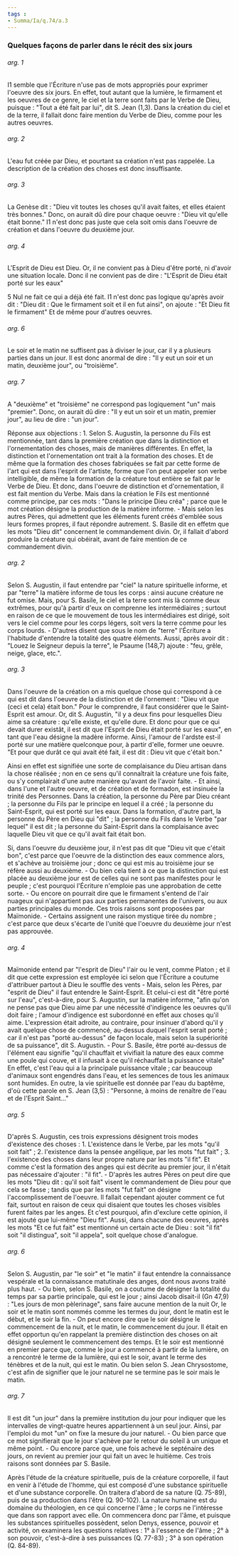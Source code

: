 ```yaml
---
tags : 
- Summa/Ia/q.74/a.3
---
```


### Quelques façons de parler dans le récit des six jours

###### arg. 1
I1 semble que l'Écriture n'use pas de mots appropriés pour exprimer l'oeuvre des six jours. En effet, tout autant que la lumière, le firmament et les oeuvres de ce genre, le ciel et la terre sont faits par le Verbe de Dieu, puisque : "Tout a été fait par lui", dit S. Jean (1,3). Dans la création du ciel et de la terre, il fallait donc faire mention du Verbe de Dieu, comme pour les autres oeuvres. 

###### arg. 2
L'eau fut créée par Dieu, et pourtant sa création n'est pas rappelée. La description de la création des choses est donc insuffisante. 

###### arg. 3
La Genèse dit : "Dieu vit toutes les choses qu'il avait faites, et elles étaient très bonnes." Donc, on aurait dû dire pour chaque oeuvre : "Dieu vit qu'elle était bonne." I1 n'est donc pas juste que cela soit omis dans l'oeuvre de création et dans l'oeuvre du deuxième jour. 

###### arg. 4
L'Esprit de Dieu est Dieu. Or, il ne convient pas à Dieu d'être porté, ni d'avoir une situation locale. Donc il ne convient pas de dire : "L'Esprit de Dieu était porté sur les eaux" 

5 Nul ne fait ce qui a déjà été fait. I1 n'est donc pas logique qu'après avoir dit : "Dieu dit : Que le firmament soit et il en fut ainsi", on ajoute : "Et Dieu fit le firmament" Et de même pour d'autres oeuvres. 

###### arg. 6
Le soir et le matin ne suffisent pas à diviser le jour, car il y a plusieurs parties dans un jour. Il est donc anormal de dire : "Il y eut un soir et un matin, deuxième jour", ou "troisième". 

###### arg. 7
A "deuxième" et "troisième" ne correspond pas logiquement "un" mais "premier". Donc, on aurait dû dire : "Il y eut un soir et un matin, premier jour", au lieu de dire : "un jour". 

Réponse aux objections : 1. Selon S. Augustin, la personne du Fils est mentionnée, tant dans la première création que dans la distinction et l'ornementation des choses, mais de manières différentes. En effet, la distinction et l'ornementation ont trait à la formation des choses. Et de même que la formation des choses fabriquées se fait par cette forme de l'art qui est dans l'esprit de l'artiste, forme que l'on peut appeler son verbe intelligible, de même la formation de la créature tout entière se fait par le Verbe de Dieu. Et donc, dans l'oeuvre de distinction et d'ornementation, il est fait mention du Verbe. Mais dans la création le Fils est mentionné comme principe, par ces mots : "Dans le principe Dieu créa" ; parce que le mot création désigne la production de la matière informe. - Mais selon les autres Pères, qui admettent que les éléments furent créés d'emblée sous leurs formes propres, il faut répondre autrement. S. Basile dit en effetm que les mots "Dieu dit" concernent le commandement divin. Or, il fallait d'abord produire la créature qui obéirait, avant de faire mention de ce commandement divin. 

###### arg. 2
Selon S. Augustin, il faut entendre par "ciel" la nature spirituelle informe, et par "terre" la matière informe de tous les corps : ainsi aucune créature ne fut omise. Mais, pour S. Basile, le ciel et la terre sont mis là comme deux extrêmes, pour qu'à partir d'eux on comprenne les intermédiaires ; surtout en raison de ce que le mouvement de tous les intermédiaires est dirigé, soit vers le ciel comme pour les corps légers, soit vers la terre comme pour les corps lourds. - D'autres disent que sous le nom de "terre" l'Écriture a l'habitude d'entendre la totalité des quatre éléments. Aussi, après avoir dit : "Louez le Seigneur depuis la terre", le Psaume (148,7) ajoute : "feu, grêle, neige, glace, etc.". 

###### arg. 3
Dans l'oeuvre de la création on a mis quelque chose qui correspond à ce qui est dit dans l'oeuvre de la distinction et de l'ornement : "Dieu vit que (ceci et cela) était bon." Pour le comprendre, il faut considérer que le Saint-Esprit est amour. Or, dit S. Augustin, "il y a deux fins pour lesquelles Dieu aime sa créature : qu'elle existe, et qu'elle dure. Et donc pour que ce qui devait durer existât, il est dit que l'Esprit de Dieu était porté sur les eaux", en tant que l'eau désigne la madère informe. Ainsi, l'amour de l'ardste est-il porté sur une matière quelconque pour, à partir d'elle, former une oeuvre. "Et pour que durât ce qui avait été fait, il est dit : Dieu vit que c'était bon." 

Ainsi en effet est signifiée une sorte de complaisance du Dieu artisan dans la chose réalisée ; non en ce sens qu'il connaîtrait la créature une fois faite, ou s'y complairait d'une autre manière qu'avant de l'avoir faite. - Et ainsi, dans l'une et l'autre oeuvre, et de création et de formadon, est insinuée la trinité des Personnes. Dans la création, la personne du Père par Dieu créant ; la personne du Fils par le principe en lequel il a créé ; la personne du Saint-Esprit, qui est porté sur les eaux. Dans la formation, d'autre part, la personne du Père en Dieu qui "dit" ; la personne du Fils dans le Verbe "par lequel" il est dit ; la personne du Saint-Esprit dans la complaisance avec laquelle Dieu vit que ce qu'il avait fait était bon. 

Si, dans l'oeuvre du deuxième jour, il n'est pas dit que "Dieu vit que c'était bon", c'est parce que l'oeuvre de la distinction des eaux commence alors, et s'achève au troisième jour ; donc ce qui est mis au troisième jour se réfère aussi au deuxième. - Ou bien cela tient à ce que la distinction qui est placée au deuxième jour est de celles qui ne sont pas manifestes pour le peuple ; c'est pourquoi l'Écriture n'emploie pas une approbation de cette sorte. - Ou encore on pourrait dire que le firmament s'entend de l'air nuageux qui n'appartient pas aux parties permanentes de l'univers, ou aux parties principales du monde. Ces trois raisons sont proposées par Maïmonide. - Certains assignent une raison mystique tirée du nombre ; c'est parce que deux s'écarte de l'unité que l'oeuvre du deuxième jour n'est pas approuvée. 

###### arg. 4
Maïmonide entend par "l'esprit de Dieu" l'air ou le vent, comme Platon ; et il dit que cette expression est employée ici selon que l'Écriture a coutume d'attribuer partout à Dieu le souffle des vents - Mais, selon les Pères, par "esprit de Dieu" il faut entendre le Saint-Esprit. Et celui-ci est dit "être porté sur l'eau", c'est-à-dire, pour S. Augustin, sur la matière informe, "afin qu'on ne pense pas que Dieu aime par une nécessité d'indigence les oeuvres qu'il doit faire ; l'amour d'indigence est subordonné en effet aux choses qu'il aime. L'expression était adroite, au contraire, pour insinuer d'abord qu'il y avait quelque chose de commencé, au-dessus duquel l'esprit serait porté ; car il n'est pas "porté au-dessus" de façon locale, mais selon la supériorité de sa puissance", dit S. Augustin. - Pour S. Basile, être porté au-dessus de l'élément eau signifie "qu'il chauffait et vivifiait la nature des eaux comme une poule qui couve, et il infusait à ce qu'il réchauffait la puissance vitale" En effet, c'est l'eau qui a la principale puissance vitale ; car beaucoup d'animaux sont engendrés dans l'eau, et les semences de tous les animaux sont humides. En outre, la vie spirituelle est donnée par l'eau du baptême, d'où cette parole en S. Jean (3,5) : "Personne, à moins de renaître de l'eau et de l'Esprit Saint..." 

###### arg. 5
D'après S. Augustin, ces trois expressions désignent trois modes d'existence des choses : 1. L'existence dans le Verbe, par les mots "qu'il soit fait" ; 2. l'existence dans la pensée angélique, par les mots "fut fait" ; 3. l'existence des choses dans leur propre nature par les mots "il fit". Et comme c'est la formation des anges qui est décrite au premier jour, il n'était pas nécessaire d'ajouter : "il fit". - D'après les autres Pères on peut dire que les mots "Dieu dit : qu'il soit fait" visent le commandement de Dieu pour que cela se fasse ; tandis que par les mots "fut fait" on désigne l'accomplissement de l'oeuvre. Il fallait cependant ajouter comment ce fut fait, surtout en raison de ceux qui disaient que toutes les choses visibles furent faites par les anges. Et c'est pourquoi, afin d'exclure cette opinion, il est ajouté que lui-même "Dieu fit". Aussi, dans chacune des oeuvres, après les mots "Et ce fut fait" est mentionné un certain acte de Dieu : soit "il fit" soit "il distingua", soit "il appela", soit quelque chose d'analogue. 

###### arg. 6
Selon S. Augustin, par "le soir" et "le matin" il faut entendre la connaissance vespérale et la connaissance matutinale des anges, dont nous avons traité plus haut. - Ou bien, selon S. Basile, on a coutume de désigner la totalité du temps par sa partie principale, qui est le jour ; ainsi Jacob disait-il (Gn 47,9) : "Les jours de mon pèlerinage", sans faire aucune mention de la nuit Or, le soir et le matin sont nommés comme les termes du jour, dont le matin est le début, et le soir la fin. - On peut encore dire que le soir désigne le commencement de la nuit, et le matin, le commencement du jour. Il était en effet opportun qu'en rappelant la première distinction des choses on ait désigné seulement le commencement des temps. Et le soir est mentionné en premier parce que, comme le jour a commencé à partir de la lumière, on a rencontré le terme de la lumière, qui est le soir, avant le terme des ténèbres et de la nuit, qui est le matin. Ou bien selon S. Jean Chrysostome, c'est afin de signifier que le jour naturel ne se termine pas le soir mais le matin. 

###### arg. 7
Il est dit "un jour" dans la première institution du jour pour indiquer que les intervalles de vingt-quatre heures appartiennent à un seul jour. Ainsi, par l'emploi du mot "un" on fixe la mesure du jour naturel. - Ou bien parce que ce mot signifierait que le jour s'achève par le retour du soleil à un unique et même point. - Ou encore parce que, une fois achevé le septénaire des jours, on revient au premier jour qui fait un avec le huitième. Ces trois raisons sont données par S. Basile. 





Après l'étude de la créature spirituelle, puis de la créature corporelle, il faut en venir à l'étude de l'homme, qui est composé d'une substance spirituelle et d'une substance corporelle. On traitera d'abord de sa nature (Q. 75-89), puis de sa production dans l'être (Q. 90-102). La nature humaine est du domaine du théologien, en ce qui concerne l'âme ; le corps ne l'intéresse que dans son rapport avec elle. On commencera donc par l'âme, et puisque les substances spirituelles possèdent, selon Denys, essence, pouvoir et activité, on examinera les questions relatives : 1° à l'essence de l'âme ; 2° à son pouvoir, c'est-à-dire à ses puissances (Q. 77-83) ; 3° à son opération (Q. 84-89). 





